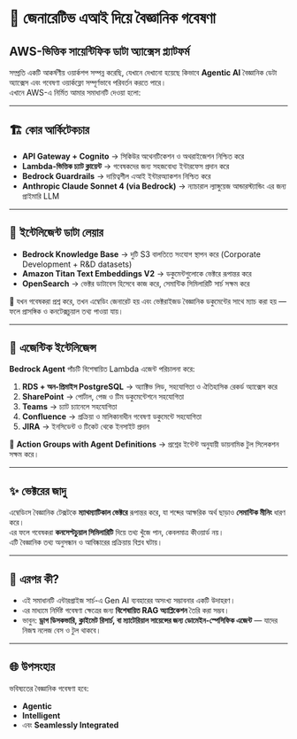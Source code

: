 

# 🔬 জেনারেটিভ এআই দিয়ে বৈজ্ঞানিক গবেষণা  
## AWS-ভিত্তিক সায়েন্টিফিক ডাটা অ্যাক্সেস প্ল্যাটফর্ম  

সম্প্রতি একটি আকর্ষণীয় ওয়ার্কশপ সম্পন্ন করেছি, যেখানে দেখানো হয়েছে কিভাবে **Agentic AI** বৈজ্ঞানিক ডেটা অ্যাক্সেস এবং গবেষণা ওয়ার্কফ্লো সম্পূর্ণভাবে পরিবর্তন করতে পারে।  
এখানে AWS-এ নির্মিত আমার সমাধানটি দেওয়া হলো:  

---

## 🏗 কোর আর্কিটেকচার  

- **API Gateway + Cognito** → সিকিউর অথেনটিকেশন ও অথরাইজেশন নিশ্চিত করে  
- **Lambda-ভিত্তিক চ্যাট ক্লায়েন্ট** → গবেষকদের জন্য সহজবোধ্য ইন্টারফেস প্রদান করে  
- **Bedrock Guardrails** → দায়িত্বশীল এআই ইন্টারঅ্যাকশন নিশ্চিত করে  
- **Anthropic Claude Sonnet 4 (via Bedrock)** → ন্যাচারাল ল্যাঙ্গুয়েজ আন্ডারস্ট্যান্ডিং এর জন্য প্রাইমারি LLM  

---

## 🧠 ইন্টেলিজেন্ট ডাটা লেয়ার  

- **Bedrock Knowledge Base** → দুটি S3 বালতিতে সংযোগ স্থাপন করে (Corporate Development + R&D datasets)  
- **Amazon Titan Text Embeddings V2** → ডকুমেন্টগুলোকে ভেক্টরে রূপান্তর করে  
- **OpenSearch** → ভেক্টর ডাটাবেস হিসেবে কাজ করে, সেমান্টিক সিমিলারিটি সার্চ সক্ষম করে  

🔎 যখন গবেষকরা প্রশ্ন করে, তখন এম্বেডিং জেনারেট হয় এবং ভেক্টরাইজড বৈজ্ঞানিক ডকুমেন্টের সাথে ম্যাচ করা হয় — ফলে প্রাসঙ্গিক ও কনটেক্সচুয়াল তথ্য পাওয়া যায়।  

---

## 🤖 এজেন্টিক ইন্টেলিজেন্স  

**Bedrock Agent** পাঁচটি বিশেষায়িত Lambda এজেন্ট পরিচালনা করে:  

1. **RDS + অন-প্রিমাইস PostgreSQL** → অ্যাক্টিভ লিড, সহযোগিতা ও ঐতিহাসিক রেকর্ড অ্যাক্সেস করে  
2. **SharePoint** → পোর্টাল, পেজ ও টিম ডকুমেন্টেশনে সহযোগিতা  
3. **Teams** → চ্যাট চ্যানেলে সহযোগিতা  
4. **Confluence** → প্রক্রিয়া ও মালিকানাধীন গবেষণা ডকুমেন্টে সহযোগিতা  
5. **JIRA** → ইনসিডেন্ট ও টিকেট থেকে ইনসাইট প্রদান  

🔀 **Action Groups with Agent Definitions** → প্রশ্নের ইন্টেন্ট অনুযায়ী ডায়নামিক টুল সিলেকশন সক্ষম করে।  

---

## ✨ ভেক্টরের জাদু  

এম্বেডিংস বৈজ্ঞানিক টেক্সটকে **ম্যাথম্যাটিকাল ভেক্টরে** রূপান্তর করে, যা শব্দের আক্ষরিক অর্থ ছাড়াও **সেমান্টিক মীনিং** ধারণ করে।  
এর ফলে গবেষকরা **কনসেপ্টচুয়াল সিমিলারিটি** দিয়ে তথ্য খুঁজে পান, কেবলমাত্র কীওয়ার্ড নয়।  
এটি বৈজ্ঞানিক তথ্য অনুসন্ধান ও আবিষ্কারের প্রক্রিয়ায় বিপ্লব ঘটায়।  

---

## 🚀 এরপর কী?  

- এই সমাধানটি এন্টারপ্রাইজ সার্চ-এ Gen AI ব্যবহারের অসংখ্য সম্ভাবনার একটি উদাহরণ।  
- এর মাধ্যমে নির্দিষ্ট গবেষণা ক্ষেত্রের জন্য **বিশেষায়িত RAG অ্যাপ্লিকেশন** তৈরি করা সম্ভব।  
- ভাবুন: **ড্রাগ ডিসকভারি, ক্লাইমেট রিসার্চ, বা ম্যাটেরিয়াল সায়েন্সের জন্য ডোমেইন-স্পেসিফিক এজেন্ট** — যাদের নিজস্ব নলেজ বেস ও টুল থাকবে।  

---

## 🌐 উপসংহার  

ভবিষ্যতের বৈজ্ঞানিক গবেষণা হবে:  
- **Agentic**  
- **Intelligent**  
- এবং **Seamlessly Integrated**  


